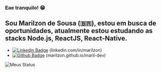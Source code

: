 ### Eae tranquilo! 😁

## Sou Marilzon de Sousa (🇧🇷), estou em busca de oportunidades, atualmente estou estudando as stacks Node.js, ReactJS, React-Native.
 - [![Linkedin Badge](https://img.shields.io/badge/-LinkedIn-blue?style=flat-square&logo=Linkedin&logoColor=white&link=https://www.linkedin.com/in/marilzon)](https://www.linkedin.com/in/marilzon) (linkedin.com/in/marilzon)
 - [![Github Badge](https://img.shields.io/badge/-Github-000?style=flat-square&logo=Github&logoColor=white&link=https://marilzon.github.io/maril-dev/)](https://marilzon.github.io/maril-dev/) (marilzon.github.io/maril-dev)

![Meus Status](https://github-readme-stats.vercel.app/api?username=marilzon&show_icons=true&theme=radical)
